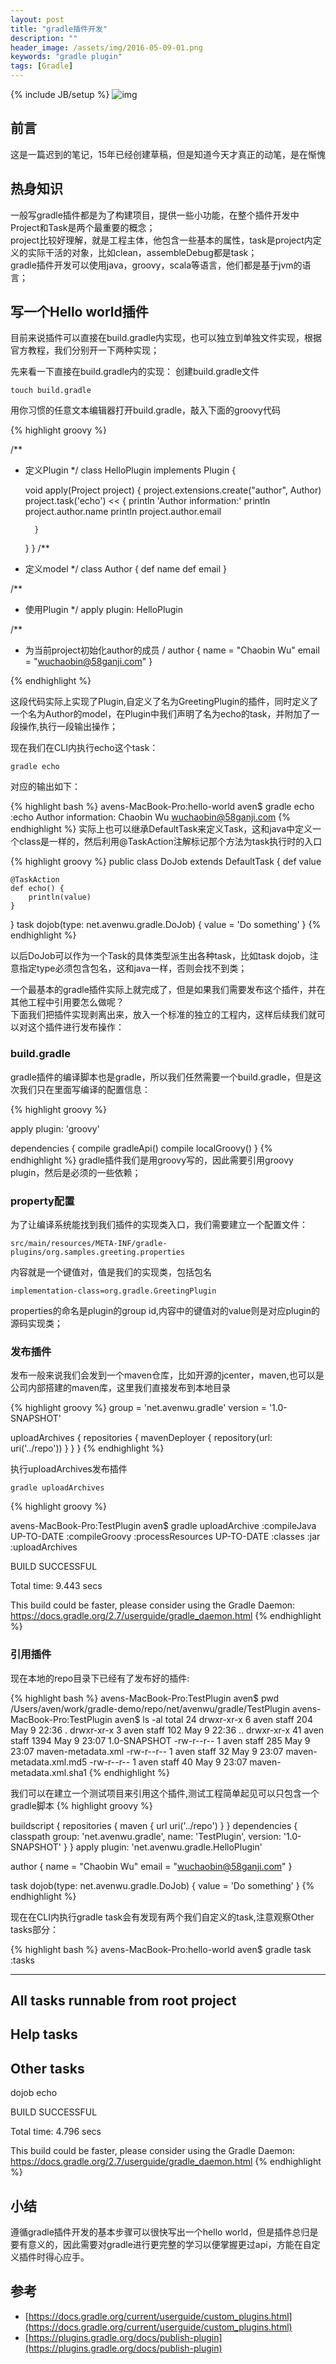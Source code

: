 ```yaml
---
layout: post
title: "gradle插件开发"
description: ""
header_image: /assets/img/2016-05-09-01.png
keywords: "gradle plugin"
tags: [Gradle]
---
```

{% include JB/setup %}
![img](/assets/img/2016-05-09-01.png)

## 前言
这是一篇迟到的笔记，15年已经创建草稿，但是知道今天才真正的动笔，是在惭愧

## 热身知识
一般写gradle插件都是为了构建项目，提供一些小功能，在整个插件开发中Project和Task是两个最重要的概念；  
project比较好理解，就是工程主体，他包含一些基本的属性，task是project内定义的实际干活的对象，比如clean，assembleDebug都是task；  
gradle插件开发可以使用java，groovy，scala等语言，他们都是基于jvm的语言；

## 写一个Hello world插件
目前来说插件可以直接在build.gradle内实现，也可以独立到单独文件实现，根据官方教程，我们分别开一下两种实现；  

先来看一下直接在build.gradle内的实现：
创建build.gradle文件

    touch build.gradle

用你习惯的任意文本编辑器打开build.gradle，敲入下面的groovy代码

{% highlight groovy %}

/**
* 定义Plugin
*/
class HelloPlugin implements Plugin<Project> {

    void apply(Project project) {
        project.extensions.create("author", Author)
        project.task('echo') << {
            println 'Author information:'
            println project.author.name
            println project.author.email

        }
    }
}
/**
* 定义model
*/
class Author {
    def name
    def email
}

/**
* 使用Plugin
*/
apply plugin: HelloPlugin

/**
* 为当前project初始化author的成员
/
author {
    name = "Chaobin Wu"
    email = "wuchaobin@58ganji.com"
}

{% endhighlight %}


这段代码实际上实现了Plugin,自定义了名为GreetingPlugin的插件，同时定义了一个名为Author的model，在Plugin中我们声明了名为echo的task，并附加了一段操作,执行一段输出操作；  
    
现在我们在CLI内执行echo这个task：

    gradle echo

对应的输出如下：  

{% highlight bash %}
avens-MacBook-Pro:hello-world aven$ gradle echo
:echo
Author information:
Chaobin Wu
wuchaobin@58ganji.com
{% endhighlight %}
实际上也可以继承DefaultTask来定义Task，这和java中定义一个class是一样的，然后利用@TaskAction注解标记那个方法为task执行时的入口

{% highlight groovy %}
public class DoJob extends DefaultTask {
    def value

    @TaskAction
    def echo() {
        println(value)
    }
}
task dojob(type: net.avenwu.gradle.DoJob) {
    value = 'Do something'
}
{% endhighlight %}





以后DoJob可以作为一个Task的具体类型派生出各种task，比如task dojob，注意指定type必须包含包名，这和java一样，否则会找不到类；

一个最基本的gradle插件实际上就完成了，但是如果我们需要发布这个插件，并在其他工程中引用要怎么做呢？  
下面我们把插件实现剥离出来，放入一个标准的独立的工程内，这样后续我们就可以对这个插件进行发布操作： 

### build.gradle
gradle插件的编译脚本也是gradle，所以我们任然需要一个build.gradle，但是这次我们只在里面写编译的配置信息：

{% highlight groovy %}

apply plugin: 'groovy'

dependencies {
    compile gradleApi()
    compile localGroovy()
}
{% endhighlight %}
gradle插件我们是用groovy写的，因此需要引用groovy plugin，然后是必须的一些依赖；

### property配置
为了让编译系统能找到我们插件的实现类入口，我们需要建立一个配置文件：

    src/main/resources/META-INF/gradle-plugins/org.samples.greeting.properties

内容就是一个键值对，值是我们的实现类，包括包名
    
    implementation-class=org.gradle.GreetingPlugin

properties的命名是plugin的group id,内容中的键值对的value则是对应plugin的源码实现类；


### 发布插件
发布一般来说我们会发到一个maven仓库，比如开源的jcenter，maven,也可以是公司内部搭建的maven库，这里我们直接发布到本地目录

{% highlight groovy %}
group = 'net.avenwu.gradle'
version = '1.0-SNAPSHOT'

uploadArchives {
    repositories {
        mavenDeployer {
            repository(url: uri('../repo'))
        }
    }
}
{% endhighlight %}

执行uploadArchives发布插件

    gradle uploadArchives

{% highlight groovy %}

avens-MacBook-Pro:TestPlugin aven$ gradle uploadArchive
:compileJava UP-TO-DATE
:compileGroovy
:processResources UP-TO-DATE
:classes
:jar
:uploadArchives

BUILD SUCCESSFUL

Total time: 9.443 secs

This build could be faster, please consider using the Gradle Daemon: https://docs.gradle.org/2.7/userguide/gradle_daemon.html
{% endhighlight %}

### 引用插件
现在本地的repo目录下已经有了发布好的插件: 

{% highlight bash %}
avens-MacBook-Pro:TestPlugin aven$ pwd
/Users/aven/work/gradle-demo/repo/net/avenwu/gradle/TestPlugin
avens-MacBook-Pro:TestPlugin aven$ ls -al
total 24
drwxr-xr-x   6 aven  staff   204 May  9 22:36 .
drwxr-xr-x   3 aven  staff   102 May  9 22:36 ..
drwxr-xr-x  41 aven  staff  1394 May  9 23:07 1.0-SNAPSHOT
-rw-r--r--   1 aven  staff   285 May  9 23:07 maven-metadata.xml
-rw-r--r--   1 aven  staff    32 May  9 23:07 maven-metadata.xml.md5
-rw-r--r--   1 aven  staff    40 May  9 23:07 maven-metadata.xml.sha1
{% endhighlight %}

我们可以在建立一个测试项目来引用这个插件,测试工程简单起见可以只包含一个gradle脚本
{% highlight groovy %}

buildscript {
    repositories {
        maven {
            url uri('../repo')
        }
    }
    dependencies {
        classpath group: 'net.avenwu.gradle', name: 'TestPlugin',
                  version: '1.0-SNAPSHOT'
    }
}
apply plugin: 'net.avenwu.gradle.HelloPlugin'

author {
    name = "Chaobin Wu"
    email = "wuchaobin@58ganji.com"
}

task dojob(type: net.avenwu.gradle.DoJob) {
    value = 'Do something'
}
{% endhighlight %}

现在在CLI内执行gradle task会有发现有两个我们自定义的task,注意观察Other tasks部分：  

{% highlight bash %}
avens-MacBook-Pro:hello-world aven$ gradle task
:tasks

------------------------------------------------------------
All tasks runnable from root project
------------------------------------------------------------

Help tasks
----------

Other tasks
-----------
dojob
echo

BUILD SUCCESSFUL

Total time: 4.796 secs

This build could be faster, please consider using the Gradle Daemon: https://docs.gradle.org/2.7/userguide/gradle_daemon.html
{% endhighlight %}

## 小结
遵循gradle插件开发的基本步骤可以很快写出一个hello world，但是插件总归是要有意义的，因此需要对gradle进行更完整的学习以便掌握更过api，方能在自定义插件时得心应手。

## 参考
* [https://docs.gradle.org/current/userguide/custom_plugins.html](https://docs.gradle.org/current/userguide/custom_plugins.html)
* [https://plugins.gradle.org/docs/publish-plugin](https://plugins.gradle.org/docs/publish-plugin)
